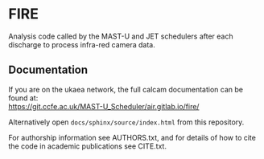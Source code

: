 FIRE 
====
Analysis code called by the MAST-U and JET schedulers after each discharge to process infra-red camera data.

Documentation
--------------
If you are on the ukaea network, the full calcam documentation can be found at:  
https://git.ccfe.ac.uk/MAST-U_Scheduler/air.gitlab.io/fire/

Alternatively open ``docs/sphinx/source/index.html`` from this repository.

For authorship information see AUTHORS.txt, and for details of how to cite the code in academic publications see CITE.txt.